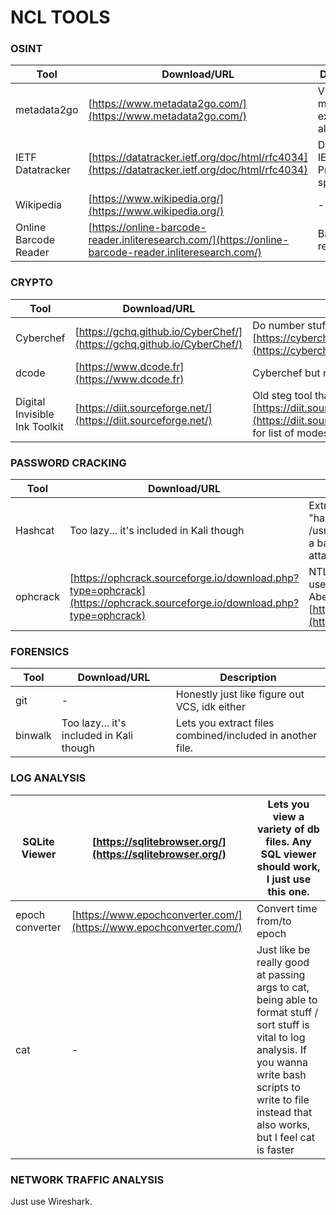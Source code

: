 # NCL TOOLS
### OSINT
| Tool                  | Download/URL                                                                                           | Description                          |
| --------------------- | ------------------------------------------------------------------------------------------------------ | ------------------------------------ |
| metadata2go           | [https://www.metadata2go.com/](https://www.metadata2go.com/)                                           | View metadata, exif.tools also works |
| IETF Datatracker      | [https://datatracker.ietf.org/doc/html/rfc4034](https://datatracker.ietf.org/doc/html/rfc4034)         | DNSSEC / IETF Protocol specification |
| Wikipedia             | [https://www.wikipedia.org/](https://www.wikipedia.org/)                                               | \-                                   |
| Online Barcode Reader | [https://online-barcode-reader.inliteresearch.com/](https://online-barcode-reader.inliteresearch.com/) | Barcode reader                       |
### CRYPTO
| Tool                          | Download/URL                                                           | Description                                                                                                                                                                     |
| ----------------------------- | ---------------------------------------------------------------------- | ------------------------------------------------------------------------------------------------------------------------------------------------------------------------------- |
| Cyberchef                     | [https://gchq.github.io/CyberChef/](https://gchq.github.io/CyberChef/) | Do number stuff and more! [https://cyberchef.cyberskyline.com/](https://cyberchef.cyberskyline.com/) is the NCL mirror                                                          |
| dcode                         | [https://www.dcode.fr](https://www.dcode.fr)                           | Cyberchef but more crypto and 🇫🇷                                                                                                                                              |
| Digital Invisible Ink Toolkit | [https://diit.sourceforge.net/](https://diit.sourceforge.net/)         | Old steg tool that NCL uses. See [https://diit.sourceforge.net/doco.html#whatarethealgorithms/](https://diit.sourceforge.net/doco.html#whatarethealgorithms/) for list of modes |
### PASSWORD CRACKING
| Tool     | Download/URL                                                                                                             | Description                                                                                                                                                     |
| -------- | ------------------------------------------------------------------------------------------------------------------------ | --------------------------------------------------------------------------------------------------------------------------------------------------------------- |
| Hashcat  | Too lazy... it's included in Kali though                                                                                 | Extract password from hashes. "hashcat hash.txt -m 0 -a 0 /usr/share/wordlists/rockyou.txt" is a basic command for dictionary attack on MD5 with rockyou.txt    |
| ophcrack | [https://ophcrack.sourceforge.io/download.php?type=ophcrack](https://ophcrack.sourceforge.io/download.php?type=ophcrack) | NTLM Password cracker. Perhaps use XP Special wordlist. Cain and Abel possible alternative [https://github.com/xchwarze/Cain](https://github.com/xchwarze/Cain) |
### FORENSICS
| Tool    | Download/URL                             | Description                                               |
| ------- | ---------------------------------------- | --------------------------------------------------------- |
| git     | \-                                       | Honestly just like figure out VCS, idk either             |
| binwalk | Too lazy... it's included in Kali though | Lets you extract files combined/included in another file. |
### LOG ANALYSIS
| SQLite Viewer   | [https://sqlitebrowser.org/](https://sqlitebrowser.org/)           | Lets you view a variety of db files. Any SQL viewer should work, I just use this one.                                                                                                                                 |
| --------------- | ------------------------------------------------------------------ | --------------------------------------------------------------------------------------------------------------------------------------------------------------------------------------------------------------------- |
| epoch converter | [https://www.epochconverter.com/](https://www.epochconverter.com/) | Convert time from/to epoch                                                                                                                                                                                            |
| cat             | \-                                                                 | Just like be really good at passing args to cat, being able to format stuff / sort stuff is vital to log analysis. If you wanna write bash scripts to write to file instead that also works, but I feel cat is faster |
### NETWORK TRAFFIC ANALYSIS
Just use Wireshark.
